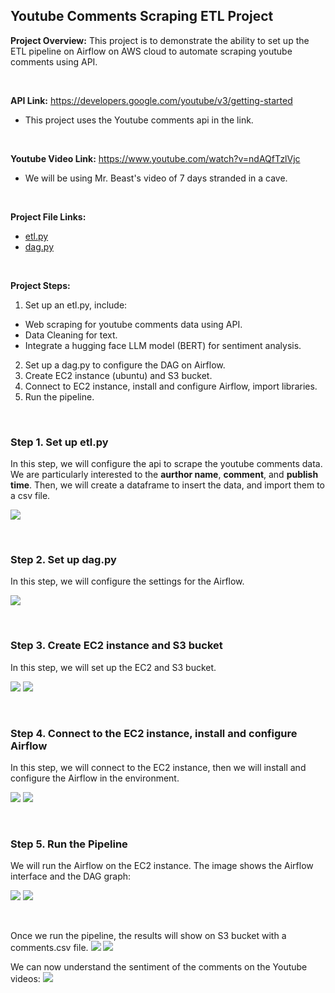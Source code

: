 ## Youtube Comments Scraping ETL Project

**Project Overview:** This project is to demonstrate the ability to set up the ETL pipeline on Airflow on AWS cloud to automate scraping youtube comments using API.

</br>

**API Link:** https://developers.google.com/youtube/v3/getting-started
* This project uses the Youtube comments api in the link.

</br>

**Youtube Video Link:** https://www.youtube.com/watch?v=ndAQfTzlVjc
* We will be using Mr. Beast's video of 7 days stranded in a cave.

</br>

**Project File Links:**
- <a href="etl.py">etl.py</a>
- <a href="dag.py">dag.py</a>

</br>

**Project Steps:**
1. Set up an etl.py, include:
- Web scraping for youtube comments data using API.
- Data Cleaning for text.
- Integrate a hugging face LLM model (BERT) for sentiment analysis.
2. Set up a dag.py to configure the DAG on Airflow.
3. Create EC2 instance (ubuntu) and S3 bucket.
4. Connect to EC2 instance, install and configure Airflow, import libraries.
7. Run the pipeline.

</br>

### Step 1. Set up etl.py
In this step, we will configure the api to scrape the youtube comments data. We are particularly interested to the **aurthor name**, **comment**, and **publish time**. Then, we will create a dataframe to insert the data, and import them to a csv file.

![](etl.png)

</br>

### Step 2. Set up dag.py
In this step, we will configure the settings for the Airflow.

![](dag.png)

</br>

### Step 3. Create EC2 instance and S3 bucket
In this step, we will set up the EC2 and S3 bucket.

![](ec2.png)
![](s3.png)

</br>

### Step 4. Connect to the EC2 instance, install and configure Airflow
In this step, we will connect to the EC2 instance, then we will install and configure the Airflow in the environment.

![](airflow_config.png)
![](dag_config.png)

</br>

### Step 5. Run the Pipeline
We will run the Airflow on the EC2 instance. The image shows the Airflow interface and the DAG graph:

![](airflow_interface.png)
![](airflow_graph.png)

</br>

Once we run the pipeline, the results will show on S3 bucket with a comments.csv file.
![](s3_result.png)
![](csv_result.png)

We can now understand the sentiment of the comments on the Youtube videos:
![](stat_result.png)
